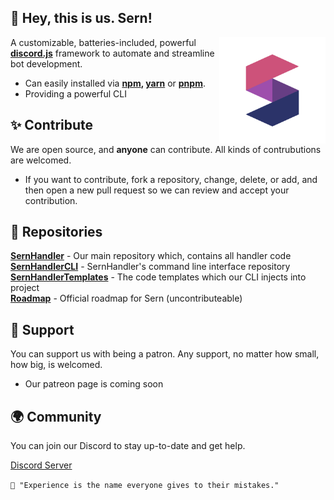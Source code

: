 ## 👋 Hey, this is us. Sern!

<img src="https://raw.githubusercontent.com/sern-handler/.github/main/17B1B166-605F-4C79-9D64-EF544942CAB2.png" alt="Banner" width="170" align="right">

A customizable, batteries-included, powerful **[discord.js](https://discord.js.org)** framework to automate and streamline bot development.

* Can easily installed via **[npm](https://npmjs.org), [yarn](https://yarnpkg.com)** or **[pnpm](https://pnpm.io)**.
* Providing a powerful CLI

## ✨ Contribute
We are open source, and **anyone** can contribute. All kinds of contrubutions are welcomed.

- If you want to contribute, fork a repository, change, delete, or add, and then open a new pull request so we can review and accept your contribution. 

## 📕 Repositories
**[SernHandler](https://github.com/sern-handler/handler)** - Our main repository which, contains all handler code <br>
**[SernHandlerCLI](https://github.com/sern-handler/cli)** - SernHandler's command line interface repository <br>
**[SernHandlerTemplates](https://github.com/sern-handler/templates)** - The code templates which our CLI injects into project <br>
**[Roadmap](https://github.com/sern-handler/roadmap)** - Official roadmap for Sern (uncontributeable) <br>

## 💖 Support
You can support us with being a patron. Any support, no matter how small, how big, is welcomed.

* Our patreon page is coming soon

## 🌍 Community
You can join our Discord to stay up-to-date and get help.

[Discord Server](https://discord.com/invite/mmyCTnYtbF)

`💭 "Experience is the name everyone gives to their mistakes."`
